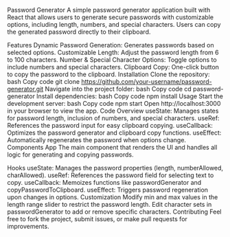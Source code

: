 Password Generator
A simple password generator application built with React that allows users to generate secure passwords with customizable options, including length, numbers, and special characters. Users can copy the generated password directly to their clipboard.

Features
Dynamic Password Generation: Generates passwords based on selected options.
Customizable Length: Adjust the password length from 6 to 100 characters.
Number & Special Character Options: Toggle options to include numbers and special characters.
Clipboard Copy: One-click button to copy the password to the clipboard.
Installation
Clone the repository:
bash
Copy code
git clone https://github.com/your-username/password-generator.git
Navigate into the project folder:
bash
Copy code
cd password-generator
Install dependencies:
bash
Copy code
npm install
Usage
Start the development server:
bash
Copy code
npm start
Open http://localhost:3000 in your browser to view the app.
Code Overview
useState: Manages states for password length, inclusion of numbers, and special characters.
useRef: References the password input for easy clipboard copying.
useCallback: Optimizes the password generator and clipboard copy functions.
useEffect: Automatically regenerates the password when options change.
Components
App
The main component that renders the UI and handles all logic for generating and copying passwords.

Hooks
useState: Manages the password properties (length, numberAllowed, charAllowed).
useRef: References the password field for selecting text to copy.
useCallback: Memoizes functions like passwordGenerator and copyPasswordToClipboard.
useEffect: Triggers password regeneration upon changes in options.
Customization
Modify min and max values in the length range slider to restrict the password length.
Edit character sets in passwordGenerator to add or remove specific characters.
Contributing
Feel free to fork the project, submit issues, or make pull requests for improvements.

